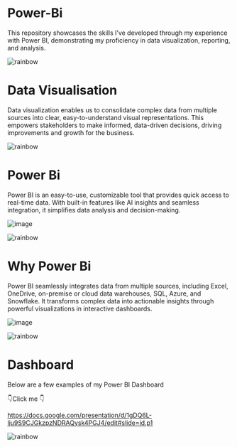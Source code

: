 # Power-Bi
This repository showcases the skills I’ve developed through my experience with Power BI, demonstrating my proficiency in data visualization, reporting, and analysis.

![rainbow](https://github.com/Winxent/portfolio/assets/146320825/5dc438d2-e138-4db0-97a0-e5ae8c3473e8)

# Data Visualisation
Data visualization enables us to consolidate complex data from multiple sources into clear, easy-to-understand visual representations. This empowers stakeholders to make informed, data-driven decisions, driving improvements and growth for the business.

![rainbow](https://github.com/Winxent/portfolio/assets/146320825/5dc438d2-e138-4db0-97a0-e5ae8c3473e8)

# Power Bi
Power BI is an easy-to-use, customizable tool that provides quick access to real-time data. With built-in features like AI insights and seamless integration, it simplifies data analysis and decision-making.

![image](https://github.com/user-attachments/assets/b3fb4eca-e5c7-4437-b3ef-2123576f0d27)

![rainbow](https://github.com/Winxent/portfolio/assets/146320825/5dc438d2-e138-4db0-97a0-e5ae8c3473e8)

# Why Power Bi
Power BI seamlessly integrates data from multiple sources, including Excel, OneDrive, on-premise or cloud data warehouses, SQL, Azure, and Snowflake. It transforms complex data into actionable insights through powerful visualizations in interactive dashboards.

![image](https://github.com/user-attachments/assets/3d8e652c-fa7d-4d36-91ed-10c1c3a6f034)

![rainbow](https://github.com/Winxent/portfolio/assets/146320825/5dc438d2-e138-4db0-97a0-e5ae8c3473e8)

# Dashboard
Below are a few examples of my Power BI Dashboard

👇Click me 👇

https://docs.google.com/presentation/d/1gDQ6L-lju9S9CJGkzpzNDRAQysk4PGJ4/edit#slide=id.p1

![rainbow](https://github.com/Winxent/portfolio/assets/146320825/5dc438d2-e138-4db0-97a0-e5ae8c3473e8)


